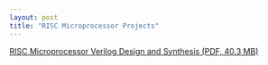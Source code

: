 ```yaml
---
layout: post
title: "RISC Microprocessor Projects"
---
```


[RISC Microprocessor Verilog Design and Synthesis (PDF, 40.3 MB)](https://zackfravel.github.io/assets/pdf/RISC.pdf)  
